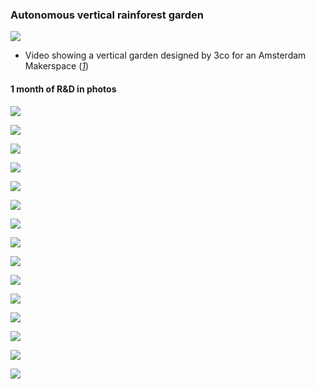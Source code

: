 ### Autonomous vertical rainforest garden
![](../media/autonomous_rain_garden_full.jpg)

  - Video showing a vertical garden designed by 3co for an Amsterdam Makerspace ([_1_](https://ecodash.ai/images/hack.mp4))

#### 1 month of R&D in photos
![](../media/rendered_design_1.png)

![](../media/rendered_design_2.png)

![](../media/rendered_design_3.png)

![](../media/garden_with_lights.jpg)

![](../media/rain.jpg)

![](../media/steel.jpg)

![](../media/lush.jpg)

![](../media/stack_1.jpg)

![](../media/drawing.jpeg)

![](../media/plant_placement.jpg)

![](../media/plant_list.png)

![](../media/supply.jpg)

![](../media/contact_makerspace.jpg)

![](../media/bud.jpg)

![](../media/bloom.jpg)